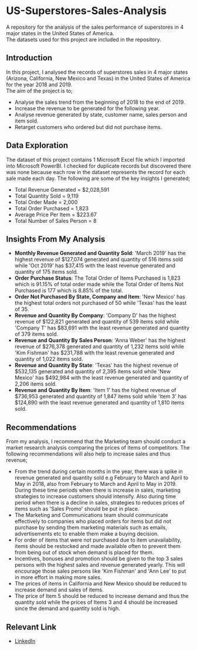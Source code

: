 # US-Superstores-Sales-Analysis
A repository for the analysis of the sales performance of superstores in 4 major states in the United States of America. <br />
The datasets used for this project are included in the repository. <br />

## Introduction
In this project, I analysed the records of superstores sales in 4 major states (Arizona, California, New Mexico and Texas) in the United States of America for the year 2018 and 2019. <br />
The aim of the project is to;
* Analyse the sales trend from the beginning of 2018 to the end of 2019. <br />
* Increase the revenue to be generated for the following year. <br />
* Analyse revenue generated by state, customer name, sales person and item sold. <br />
* Retarget customers who ordered but did not purchase items. <br />

## Data Exploration
The dataset of this project contains 1 Microsoft Excel file which I imported into Microsoft PowerBI. I checked for duplicate records but discovered there was none because each row in the dataset represents the record for each sale made each day. The following are some of the key insights I generated;
* Total Revenue Generated = $2,028,591
* Total Quantity Sold = 9,119
* Total Order Made = 2,000
* Total Order Purchased = 1,823
* Average Price Per Item = $223.67
* Total Number of Sales Person = 8

## Insights From My Analysis
* __Monthly Revenue Generated and Quantity Sold__: 'March 2019' has the highest revenue of $127,074 generated and quantity of 516 items sold while 'Oct 2019' has $37,415 with the least revenue generated and quantity of 175 items sold.
* __Order Purchase Status__: The Total Order of Items Purchased is 1,823 which is 91.15% of total order made while the Total Order of Items Not Purchased is 177 which is 8.85% of the total.
* __Order Not Purchased By State, Company and Item__: 'New Mexico' has the highest total orders not purchased of 50 while 'Texas' has the least of 35.
* __Revenue and Quantity By Company__: 'Company D' has the highest revenue of $122,821 generated and quantity of 539 items sold while 'Company T' has $83,691 with the least revenue generated and quantity of 379 items sold.
* __Revenue and Quantity By Sales Person__: 'Anna Weber' has the highest revenue of $276,378 generated and quantity of 1,232 items sold while 'Kim Fishman' has $231,788 with the least revenue generated and quantity of 1,022 items sold.
* __Revenue and Quantity By State__: 'Texas' has the highest revenue of $532,135 generated and quantity of 2,395 items sold while 'New Mexico' has $492,984 with the least revenue generated and quantity of 2,206 items sold.
* __Revenue and Quantity By Item__: 'Item 1' has the highest revenue of $736,953 generated and quantity of 1,847 items sold while 'Item 3' has $124,890 with the least revenue generated and quantity of 1,810 items sold.

## Recommendations
From my analysis, I recommend that the Marketing team should conduct a market research analysis comparing the prices of items of competitors. The following recommendations will also help to increase sales and thus revenue;
* From the trend during certain months in the year, there was a spike in revenue generated and quantity sold e.g February to March and April to May in 2018, also from February to March and April to May in 2019. During these time periods when there is increase in sales, marketing strategies to increase customers should intensify. Also during time period when there is a decline in sales, strategies to reduces prices of items such as 'Sales Promo' should be put in place. 
* The Marketing and Communications team should communicate effectively to companies who placed orders for items but did not purchase by sending them marketing materials such as emails, advertisements etc to enable them make a buying decision.
* For order of items that were not purchased due to item unavailability, items should be restocked and made available often to prevent them from being out of stock when demand is placed for them.
* Incentives, bonuses and promotion should be given to the top 3 sales persons with the highest sales and revenue generated yearly. This will encourage those sales persons like 'Kim Fishman' and 'Ann Lee' to put in more effort in making more sales.
* The prices of items in California and New Mexico should be reduced to increase demand and sales of items.
* The price of Item 5 should be reduced to increase demand and thus the quantity sold while the prices of Items 3 and 4 should be increased since the demand and quantity sold is high.

## Relevant Link
* [LinkedIn](https://www.linkedin.com/in/rukevweevwrujae/)
